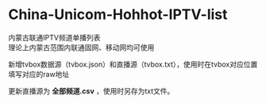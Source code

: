 # China-Unicom-Hohhot-IPTV-list
内蒙古联通IPTV频道单播列表  
理论上内蒙古范围内联通固网、移动网均可使用

新增tvbox数据源（tvbox.json）和直播源（tvbox.txt），使用时在tvbox对应位置填写对应的raw地址

更新直播源为 **全部频道.csv** ，使用时另存为txt文件。
